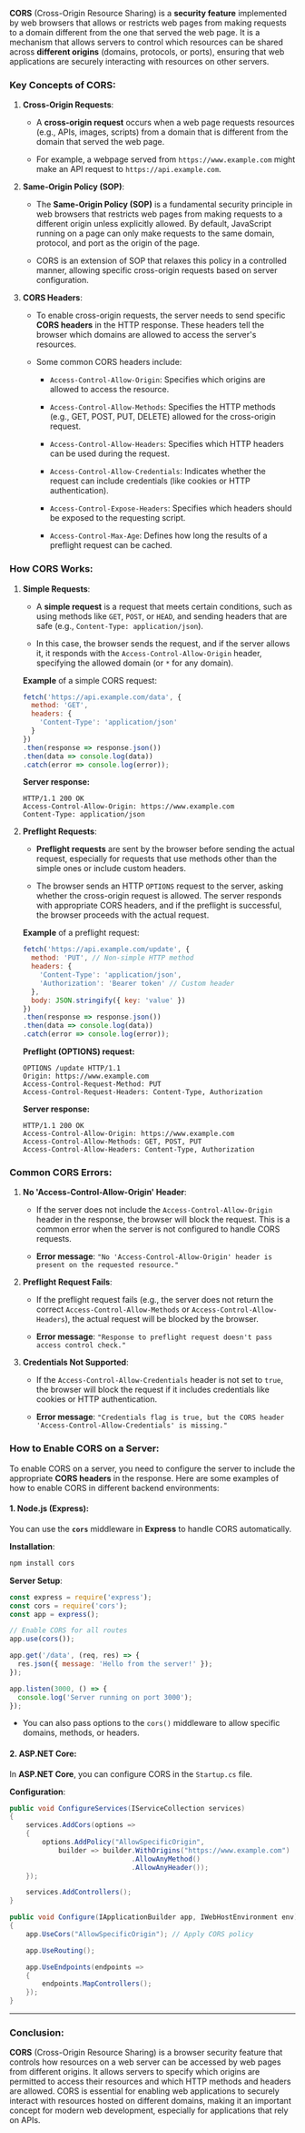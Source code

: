 **CORS** (Cross-Origin Resource Sharing) is a **security feature** implemented by web browsers that allows or restricts web pages from making requests to a domain different from the one that served the web page. It is a mechanism that allows servers to control which resources can be shared across **different origins** (domains, protocols, or ports), ensuring that web applications are securely interacting with resources on other servers.

### Key Concepts of CORS:

1. **Cross-Origin Requests**:
    
    - A **cross-origin request** occurs when a web page requests resources (e.g., APIs, images, scripts) from a domain that is different from the domain that served the web page.
        
    - For example, a webpage served from `https://www.example.com` might make an API request to `https://api.example.com`.
        
2. **Same-Origin Policy (SOP)**:
    
    - The **Same-Origin Policy (SOP)** is a fundamental security principle in web browsers that restricts web pages from making requests to a different origin unless explicitly allowed. By default, JavaScript running on a page can only make requests to the same domain, protocol, and port as the origin of the page.
        
    - CORS is an extension of SOP that relaxes this policy in a controlled manner, allowing specific cross-origin requests based on server configuration.
        
3. **CORS Headers**:
    
    - To enable cross-origin requests, the server needs to send specific **CORS headers** in the HTTP response. These headers tell the browser which domains are allowed to access the server's resources.
        
    - Some common CORS headers include:
        
        - `Access-Control-Allow-Origin`: Specifies which origins are allowed to access the resource.
            
        - `Access-Control-Allow-Methods`: Specifies the HTTP methods (e.g., GET, POST, PUT, DELETE) allowed for the cross-origin request.
            
        - `Access-Control-Allow-Headers`: Specifies which HTTP headers can be used during the request.
            
        - `Access-Control-Allow-Credentials`: Indicates whether the request can include credentials (like cookies or HTTP authentication).
            
        - `Access-Control-Expose-Headers`: Specifies which headers should be exposed to the requesting script.
            
        - `Access-Control-Max-Age`: Defines how long the results of a preflight request can be cached.
            

### How CORS Works:

1. **Simple Requests**:
    
    - A **simple request** is a request that meets certain conditions, such as using methods like `GET`, `POST`, or `HEAD`, and sending headers that are safe (e.g., `Content-Type: application/json`).
        
    - In this case, the browser sends the request, and if the server allows it, it responds with the `Access-Control-Allow-Origin` header, specifying the allowed domain (or `*` for any domain).
        
    
    **Example** of a simple CORS request:
    
    ```javascript
    fetch('https://api.example.com/data', {
      method: 'GET',
      headers: {
        'Content-Type': 'application/json'
      }
    })
    .then(response => response.json())
    .then(data => console.log(data))
    .catch(error => console.log(error));
    ```
    
    **Server response:**
    
    ```http
    HTTP/1.1 200 OK
    Access-Control-Allow-Origin: https://www.example.com
    Content-Type: application/json
    ```
    
2. **Preflight Requests**:
    
    - **Preflight requests** are sent by the browser before sending the actual request, especially for requests that use methods other than the simple ones or include custom headers.
        
    - The browser sends an HTTP `OPTIONS` request to the server, asking whether the cross-origin request is allowed. The server responds with appropriate CORS headers, and if the preflight is successful, the browser proceeds with the actual request.
        
    
    **Example** of a preflight request:
    
    ```javascript
    fetch('https://api.example.com/update', {
      method: 'PUT', // Non-simple HTTP method
      headers: {
        'Content-Type': 'application/json',
        'Authorization': 'Bearer token' // Custom header
      },
      body: JSON.stringify({ key: 'value' })
    })
    .then(response => response.json())
    .then(data => console.log(data))
    .catch(error => console.log(error));
    ```
    
    **Preflight (OPTIONS) request:**
    
    ```http
    OPTIONS /update HTTP/1.1
    Origin: https://www.example.com
    Access-Control-Request-Method: PUT
    Access-Control-Request-Headers: Content-Type, Authorization
    ```
    
    **Server response:**
    
    ```http
    HTTP/1.1 200 OK
    Access-Control-Allow-Origin: https://www.example.com
    Access-Control-Allow-Methods: GET, POST, PUT
    Access-Control-Allow-Headers: Content-Type, Authorization
    ```
    

### Common CORS Errors:

1. **No 'Access-Control-Allow-Origin' Header**:
    
    - If the server does not include the `Access-Control-Allow-Origin` header in the response, the browser will block the request. This is a common error when the server is not configured to handle CORS requests.
        
    - **Error message**: `"No 'Access-Control-Allow-Origin' header is present on the requested resource."`
        
2. **Preflight Request Fails**:
    
    - If the preflight request fails (e.g., the server does not return the correct `Access-Control-Allow-Methods` or `Access-Control-Allow-Headers`), the actual request will be blocked by the browser.
        
    - **Error message**: `"Response to preflight request doesn't pass access control check."`
        
3. **Credentials Not Supported**:
    
    - If the `Access-Control-Allow-Credentials` header is not set to `true`, the browser will block the request if it includes credentials like cookies or HTTP authentication.
        
    - **Error message**: `"Credentials flag is true, but the CORS header 'Access-Control-Allow-Credentials' is missing."`
        

### How to Enable CORS on a Server:

To enable CORS on a server, you need to configure the server to include the appropriate **CORS headers** in the response. Here are some examples of how to enable CORS in different backend environments:

#### 1. **Node.js (Express)**:

You can use the **`cors`** middleware in **Express** to handle CORS automatically.

**Installation**:

```bash
npm install cors
```

**Server Setup**:

```javascript
const express = require('express');
const cors = require('cors');
const app = express();

// Enable CORS for all routes
app.use(cors());

app.get('/data', (req, res) => {
  res.json({ message: 'Hello from the server!' });
});

app.listen(3000, () => {
  console.log('Server running on port 3000');
});
```

- You can also pass options to the `cors()` middleware to allow specific domains, methods, or headers.
    

#### 2. **ASP.NET Core**:

In **ASP.NET Core**, you can configure CORS in the `Startup.cs` file.

**Configuration**:

```csharp
public void ConfigureServices(IServiceCollection services)
{
    services.AddCors(options =>
    {
        options.AddPolicy("AllowSpecificOrigin",
            builder => builder.WithOrigins("https://www.example.com")
                              .AllowAnyMethod()
                              .AllowAnyHeader());
    });

    services.AddControllers();
}

public void Configure(IApplicationBuilder app, IWebHostEnvironment env)
{
    app.UseCors("AllowSpecificOrigin"); // Apply CORS policy

    app.UseRouting();

    app.UseEndpoints(endpoints =>
    {
        endpoints.MapControllers();
    });
}
```

---

### Conclusion:

**CORS** (Cross-Origin Resource Sharing) is a browser security feature that controls how resources on a web server can be accessed by web pages from different origins. It allows servers to specify which origins are permitted to access their resources and which HTTP methods and headers are allowed. CORS is essential for enabling web applications to securely interact with resources hosted on different domains, making it an important concept for modern web development, especially for applications that rely on APIs.
